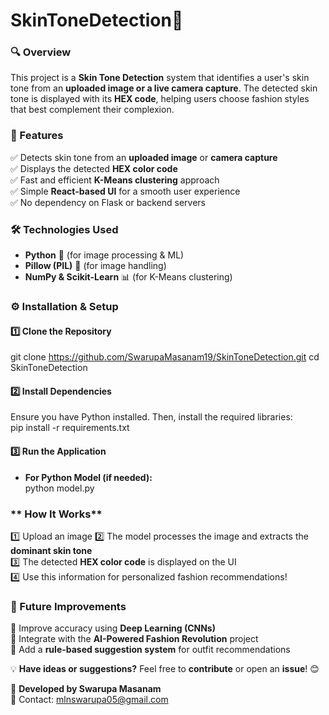 ﻿# SkinToneDetection🎨

### **🔍 Overview**  
This project is a **Skin Tone Detection** system that identifies a user's skin tone from an **uploaded image or a live camera capture**. The detected skin tone is displayed with its **HEX code**, helping users choose fashion styles that best complement their complexion.  

### **📌 Features**  
✅ Detects skin tone from an **uploaded image** or **camera capture**  
✅ Displays the detected **HEX color code**  
✅ Fast and efficient **K-Means clustering** approach  
✅ Simple **React-based UI** for a smooth user experience  
✅ No dependency on Flask or backend servers  

### **🛠️ Technologies Used**  
- **Python** 🐍 (for image processing & ML)  
- **Pillow (PIL)** 📸 (for image handling)  
- **NumPy & Scikit-Learn** 📊 (for K-Means clustering)  


### **⚙️ Installation & Setup**  
#### **1️⃣ Clone the Repository**  

git clone https://github.com/SwarupaMasanam19/SkinToneDetection.git
cd SkinToneDetection


#### **2️⃣ Install Dependencies**  
Ensure you have Python installed. Then, install the required libraries:  
pip install -r requirements.txt


#### **3️⃣ Run the Application**  

- **For Python Model (if needed):**  
  python model.py


### ** How It Works**  
1️⃣ Upload an image
2️⃣ The model processes the image and extracts the **dominant skin tone**  
3️⃣ The detected **HEX color code** is displayed on the UI  
4️⃣ Use this information for personalized fashion recommendations!  

### **🚀 Future Improvements**  
🔹 Improve accuracy using **Deep Learning (CNNs)**  
🔹 Integrate with the **AI-Powered Fashion Revolution** project  
🔹 Add a **rule-based suggestion system** for outfit recommendations  


💡 **Have ideas or suggestions?** Feel free to **contribute** or open an **issue**! 😊  

📌 **Developed by Swarupa Masanam**  
📧 Contact: mlnswarupa05@gmail.com 

